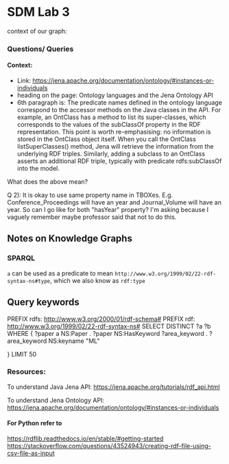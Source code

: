 # SDM Lab 3

context of our graph:


### Questions/ Queries
#### Context:
- Link: https://jena.apache.org/documentation/ontology/#instances-or-individuals
- heading on the page: Ontology languages and the Jena Ontology API
- 6th paragraph is:
The predicate names defined in the ontology language correspond to the accessor methods on the Java classes in the API. For example, an OntClass has a method to list its super-classes, which corresponds to the values of the subClassOf property in the RDF representation. This point is worth re-emphasising: no information is stored in the OntClass object itself. When you call the OntClass listSuperClasses() method, Jena will retrieve the information from the underlying RDF triples. Similarly, adding a subclass to an OntClass asserts an additional RDF triple, typically with predicate rdfs:subClassOf into the model.

What does the above mean?

Q 2):
It is okay to use same property name in TBOXes. E.g. Conference_Proceedings will have an year and Journal_Volume will have an year. So can I go like for both "hasYear" property? 
I'm asking because I vaguely remember maybe professor said that not to do this.

## Notes on Knowledge Graphs

### SPARQL 
`a` can be used as a predicate to mean `http://www.w3.org/1999/02/22-rdf-syntax-ns#type`, 
which we also know as `rdf:type`

## Query keywords
PREFIX rdfs: <http://www.w3.org/2000/01/rdf-schema#>
PREFIX rdf: <http://www.w3.org/1999/02/22-rdf-syntax-ns#>
SELECT DISTINCT ?a ?b WHERE 
{ 
    ?paper a NS:Paper .
    ?paper NS:HasKeyword ?area_keyword .
    ?area_keyword NS:keyname "ML"
    
} LIMIT 50

### Resources:
To understand Java Jena API:
https://jena.apache.org/tutorials/rdf_api.html

To understand Jena Ontology API:
https://jena.apache.org/documentation/ontology/#instances-or-individuals

#### For Python refer to 
https://rdflib.readthedocs.io/en/stable/#getting-started
https://stackoverflow.com/questions/43524943/creating-rdf-file-using-csv-file-as-input
